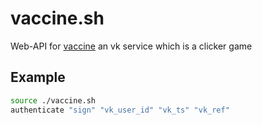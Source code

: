 # vaccine.sh
Web-API for [vaccine](https://vk.com/vaccine_app) an vk service which is a clicker game

## Example
```bash
source ./vaccine.sh
authenticate "sign" "vk_user_id" "vk_ts" "vk_ref"
```
